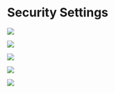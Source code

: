 # Security Settings

![](https://i.imgur.com/AweUy5x.png)



![](https://i.imgur.com/IQoQ4Qk.png)

![](https://i.imgur.com/jwgX9Ac.png)

![](https://i.imgur.com/vapTBKH.png)

![](https://i.imgur.com/gJNqOES.png)




